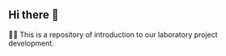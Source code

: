 ## Hi there 👋


🙋‍♀️ This is a repository of introduction to our laboratory project development.
<!--
🌈 Contribution guidelines - how can the community get involved?
👩‍💻 Useful resources - where can the community find your docs? Is there anything else the community should know?
🍿 Fun facts - what does your team eat for breakfast?
-->
